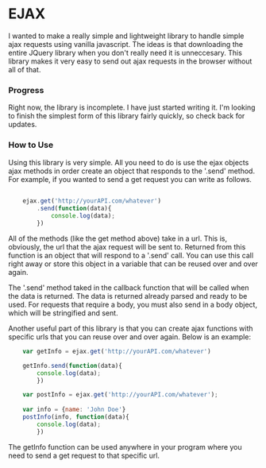 
# EJAX

I wanted to make a really simple and lightweight library to handle simple ajax requests using vanilla javascript. The ideas is that downloading the entire JQuery library when you don't really need it is unneccesary. This library makes it very easy to send out ajax requests in the browser without all of that.

### Progress

Right now, the library is incomplete. I have just started writing it. I'm looking to finish the simplest form of this library fairly quickly, so check back for updates.

### How to Use

Using this library is very simple. All you need to do is use the ejax objects ajax methods in order create an object that responds to the '.send' method. For example, if you wanted to send a get request you can write as follows.

``` javascript
	
	ejax.get('http://yourAPI.com/whatever')
		.send(function(data){
			console.log(data);
		})

```

All of the methods (like the get method above) take in a url. This is, obviously, the url that the ajax request will be sent to. Returned from this function is an object that will respond to a '.send' call. You can use this call right away or store this object in a variable that can be reused over and over again.

The '.send' method taked in the callback function that will be called when the data is returned. The data is returned already parsed and ready to be used. For requests that require a body, you must also send in a body object, which will be stringified and sent.

Another useful part of this library is that you can create ajax functions with specific urls that you can reuse over and over again. Below is an example:

``` javascript 
	var getInfo = ejax.get('http://yourAPI.com/whatever')

	getInfo.send(function(data){
		console.log(data);
		})

	var postInfo = ejax.get('http://yourAPI.com/whatever');
	
	var info = {name: 'John Doe'}
	postInfo(info, function(data){
		console.log(data);
		})
```

The getInfo function can be used anywhere in your program where you need to send a get request to that specific url. 


